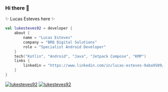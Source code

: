 ### Hi there 👋

 ✨ Lucas Esteves here ✨ 

```kotlin
val lukesteves92 = developer {
    about {
        name = "Lucas Esteves"
        company = "BRQ Digital Solutions"
        role = "Specialist Android Developer"
    }
    tech("Kotlin", "Android", "Java", "Jetpack Compose", "KMP")
    links {
        linkedin = "https://www.linkedin.com/in/lucas-esteves-9aba9589/"
    }
}
```
[![lukesteves92](https://github-readme-stats.vercel.app/api?username=lukesteves92&theme=dark)](https://github.com/anuraghazra/github-readme-stats)
[![lukesteves92](https://github-readme-stats.vercel.app/api/top-langs/?username=lukesteves92&hide=html&layout=compact&theme=dark)](https://github.com/anuraghazra/github-readme-stats)


